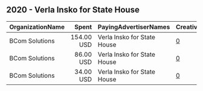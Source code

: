 ## 2020 - Verla Insko for State House 
|OrganizationName|Spent|PayingAdvertiserNames|CreativeUrls|Impressions|Genders|AgeBrackets|CountryCodes|BillingAddresses|CandidateBallotInformation|
|:---|---:|:---|:---|---:|:---|:---|:---|:---|:---|
|BCom Solutions|154.00 USD|Verla Insko for State House|[0](https://www.snap.com/political-ads/asset/170bfb25d57181feb995576ae1d472385412608f78022844581225ae507d3214?mediaType=png)|40,016||25+|united states|"919 Central Ave,Auburn,68305,US"||
|BCom Solutions|86.00 USD|Verla Insko for State House|[0](https://www.snap.com/political-ads/asset/76a7d45f38ba6d2efe1db3072ee37d049b98fd0030e847af78c162e2e1aaa4b0?mediaType=png)|22,341||25+|united states|"919 Central Ave,Auburn,68305,US"||
|BCom Solutions|34.00 USD|Verla Insko for State House|[0](https://www.snap.com/political-ads/asset/bf9bbb998cba6783be716bd64554449ebe07dea17c2b7ab632313f58ec1a0f2d?mediaType=jpg)|9,050||25+|united states|"919 Central Ave,Auburn,68305,US"||
